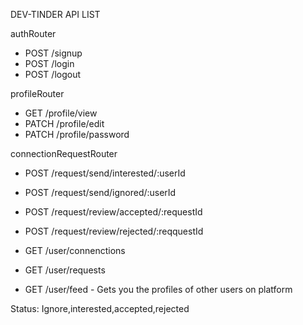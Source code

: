 DEV-TINDER API LIST

authRouter
- POST /signup
- POST /login
- POST /logout

profileRouter
- GET /profile/view
- PATCH /profile/edit
- PATCH /profile/password

connectionRequestRouter
- POST /request/send/interested/:userId
- POST /request/send/ignored/:userId
- POST /request/review/accepted/:requestId
- POST /request/review/rejected/:reqquestId

- GET /user/connenctions
- GET /user/requests
- GET /user/feed - Gets you the profiles of other users on platform

Status: Ignore,interested,accepted,rejected